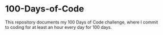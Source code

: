 # 100-Days-of-Code
This repository documents my 100 Days of Code challenge, where I commit to coding for at least an hour every day for 100 days.
